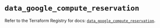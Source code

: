 # `data_google_compute_reservation`

Refer to the Terraform Registry for docs: [`data_google_compute_reservation`](https://registry.terraform.io/providers/hashicorp/google/5.37.0/docs/data-sources/compute_reservation).
